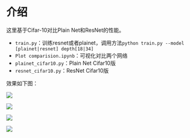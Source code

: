 # 介绍

这里基于Cifar-10对比Plain Net和ResNet的性能。



- `train.py`：训练resnet或者plainet，调用方法`python train.py --model [plainet|resnet] depth[18|34]`
- `Plot comparision.ipynb`：可视化对比两个网络
- `plainet_cifar10.py`：Plain Net Cifar10版
- `resnet_cifar10.py`：ResNet Cifar10版

效果如下图：

![](https://bastudypic.oss-cn-hongkong.aliyuncs.com/auto-upload-macimage-20220110200727938.png)



![](https://bastudypic.oss-cn-hongkong.aliyuncs.com/auto-upload-macimage-20220110200736175.png)



![](https://bastudypic.oss-cn-hongkong.aliyuncs.com/auto-upload-macimage-20220110200747984.png)



![](https://bastudypic.oss-cn-hongkong.aliyuncs.com/auto-upload-macimage-20220110200755544.png)
